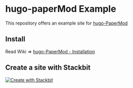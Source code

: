 # hugo-paperMod Example

This repository offers an example site for [hugo-PaperMod](https://github.com/adityatelange/hugo-PaperMod)

## Install

Read Wiki => [hugo-PaperMod - Installation](https://github.com/adityatelange/hugo-PaperMod/wiki/Installation)

## Create a site with Stackbit

[![Create with Stackbit](https://assets.stackbit.com/badge/create-with-stackbit.svg)](https://app.stackbit.com/create?ssg=hugo&theme=https://github.com/stackbit-themes/hugo-PaperMod.git&themeBranch=exampleSite)
